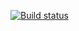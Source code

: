[![Build status](https://ci.appveyor.com/api/projects/status/8qmk8q5n76ltlx0r?svg=true)](https://ci.appveyor.com/project/AnnaInga/patterns-task1)

